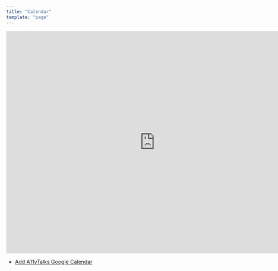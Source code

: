 ```yaml
---
title: "Calendar"
template: "page"
---
```

<iframe src="https://calendar.google.com/calendar/embed?src=accessibilitytalks%40gmail.com&ctz=America%2FNew_York" style="border: 0" width="800" height="600" frameborder="0" scrolling="no"></iframe>


<ul class="calendar"><li class="calendar__list-item"><a class="calendars__list-item-link" target="_blank" href="https://calendar.google.com/calendar/u/3?cid=YWNjZXNzaWJpbGl0eXRhbGtzQGdtYWlsLmNvbQ">Add A11yTalks Google Calendar</a></li>
</ul>
